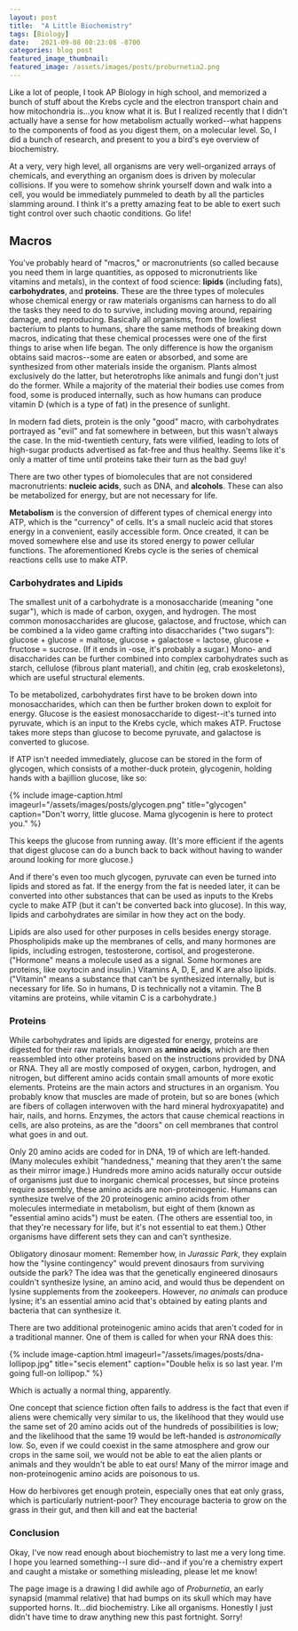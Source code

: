 ```yaml
---
layout: post
title:  "A Little Biochemistry"
tags: [Biology]
date:   2021-09-08 00:23:08 -0700
categories: blog post
featured_image_thumbnail:
featured_image: /assets/images/posts/proburnetia2.png
---
```


Like a lot of people, I took AP Biology in high school, and memorized a bunch of stuff about the Krebs cycle and the electron transport chain and how mitochondria is...you know what it is. But I realized recently that I didn't actually have a sense for how metabolism actually worked--what happens to the components of food as you digest them, on a molecular level.  So, I did a bunch of research, and present to you a bird's eye overview of biochemistry.

At a very, very high level, all organisms are very well-organized arrays of chemicals, and everything an organism does is driven by molecular collisions. If you were to somehow shrink yourself down and walk into a cell, you would be immediately pummeled to death by all the particles slamming around. I think it's a pretty amazing feat to be able to exert such tight control over such chaotic conditions. Go life!

## Macros
You've probably heard of "macros," or macronutrients (so called because you need them in large quantities, as opposed to micronutrients like vitamins and metals), in the context of food science: **lipids** (including fats), **carbohydrates**, and **proteins**. These are the three types of molecules whose chemical energy or raw materials organisms can harness to do all the tasks they need to do to survive, including moving around, repairing damage, and reproducing.  Basically all organisms, from the lowliest bacterium to plants to humans, share the same methods of breaking down macros, indicating that these chemical processes were one of the first things to arise when life began.  The only difference is how the organism obtains said macros--some are eaten or absorbed, and some are synthesized from other materials inside the organism.  Plants almost exclusively do the latter, but heterotrophs like animals and fungi don't just do the former. While a majority of the material their bodies use comes from food, some is produced internally, such as how humans can produce vitamin D (which is a type of fat) in the presence of sunlight.

In modern fad diets, protein is the only "good" macro, with carbohydrates portrayed as "evil" and fat somewhere in between, but this wasn't always the case. In the mid-twentieth century, fats were vilified, leading to lots of high-sugar products advertised as fat-free and thus healthy. Seems like it's only a matter of time until proteins take their turn as the bad guy!

There are two other types of biomolecules that are not considered macronutrients: **nucleic acids**, such as DNA, and **alcohols**. These can also be metabolized for energy, but are not necessary for life.

**Metabolism** is the conversion of different types of chemical energy into ATP, which is the "currency" of cells. It's a small nucleic acid that stores energy in a convenient, easily accessible form. Once created, it can be moved somewhere else and use its stored energy to power cellular functions. The aforementioned Krebs cycle is the series of chemical reactions cells use to make ATP.

### Carbohydrates and Lipids
The smallest unit of a carbohydrate is a monosaccharide (meaning "one sugar"), which is made of carbon, oxygen, and hydrogen.  The most common monosaccharides are glucose, galactose, and fructose, which can be combined a la video game crafting into disaccharides ("two sugars"): glucose + glucose = maltose, glucose + galactose = lactose, glucose + fructose = sucrose. (If it ends in -ose, it's probably a sugar.) Mono- and disaccharides can be further combined into complex carbohydrates such as starch, cellulose (fibrous plant material), and chitin (eg, crab exoskeletons), which are useful structural elements.

To be metabolized, carbohydrates first have to be broken down into monosaccharides, which can then be further broken down to exploit for energy. Glucose is the easiest monosaccharide to digest--it's turned into pyruvate, which is an input to the Krebs cycle, which makes ATP. Fructose takes more steps than glucose to become pyruvate, and galactose is converted to glucose.

If ATP isn't needed immediately, glucose can be stored in the form of glycogen, which consists of a mother-duck protein, glycogenin, holding hands with a bajillion glucose, like so:

{% include image-caption.html imageurl="/assets/images/posts/glycogen.png" title="glycogen" caption="Don't worry, little glucose. Mama glycogenin is here to protect you." %}

This keeps the glucose from running away. (It's more efficient if the agents that digest glucose can do a bunch back to back without having to wander around looking for more glucose.)

And if there's even too much glycogen, pyruvate can even be turned into lipids and stored as fat. If the energy from the fat is needed later, it can be converted into other substances that can be used as inputs to the Krebs cycle to make ATP (but it can't be converted back into glucose). In this way, lipids and carbohydrates are similar in how they act on the body.

Lipids are also used for other purposes in cells besides energy storage.  Phospholipids make up the membranes of cells, and many hormones are lipids, including estrogen, testosterone, cortisol, and progesterone.  ("Hormone" means a molecule used as a signal. Some hormones are proteins, like oxytocin and insulin.)  Vitamins A, D, E, and K are also lipids. ("Vitamin" means a substance that can't be synthesized internally, but is necessary for life. So in humans, D is technically not a vitamin. The B vitamins are proteins, while vitamin C is a carbohydrate.)

### Proteins
While carbohydrates and lipids are digested for energy, proteins are digested for their raw materials, known as **amino acids**, which are then reassembled into other proteins based on the instructions provided by DNA or RNA. They all are mostly composed of oxygen, carbon, hydrogen, and nitrogen, but different amino acids contain small amounts of more exotic elements. Proteins are the main actors and structures in an organism. You probably know that muscles are made of protein, but so are bones (which are fibers of collagen interwoven with the hard mineral hydroxyapatite) and hair, nails, and horns. Enzymes, the actors that cause chemical reactions in cells, are also proteins, as are the "doors" on cell membranes that control what goes in and out.

Only 20 amino acids are coded for in DNA, 19 of which are left-handed. (Many molecules exhibit "handedness," meaning that they aren't the same as their mirror image.) Hundreds more amino acids naturally occur outside of organisms just due to inorganic chemical processes, but since proteins require assembly, these amino acids are non-proteinogenic.  Humans can synthesize twelve of the 20 proteinogenic amino acids from other molecules intermediate in metabolism, but eight of them (known as "essential amino acids") must be eaten.  (The others are essential too, in that they're necessary for life, but it's not essential to eat them.)  Other organisms have different sets they can and can't synthesize.

Obligatory dinosaur moment: Remember how, in *Jurassic Park*, they explain how the "lysine contingency" would prevent dinosaurs from surviving outside the park? The idea was that the genetically engineered dinosaurs couldn't synthesize lysine, an amino acid, and would thus be dependent on lysine supplements from the zookeepers. However, *no animals* can produce lysine; it's an essential amino acid that's obtained by eating plants and bacteria that can synthesize it.

There are two additional proteinogenic amino acids that aren't coded for in a traditional manner. One of them is called for when your RNA does this:

{% include image-caption.html imageurl="/assets/images/posts/dna-lollipop.jpg" title="secis element" caption="Double helix is so last year. I'm going full-on lollipop." %}

Which is actually a normal thing, apparently.

One concept that science fiction often fails to address is the fact that even if aliens were chemically very similar to us, the likelihood that they would use the same set of 20 amino acids out of the hundreds of possibilities is low; and the likelihood that the same 19 would be left-handed is *astronomically* low. So, even if we could coexist in the same atmosphere and grow our crops in the same soil, we would not be able to eat the alien plants or animals and they wouldn't be able to eat ours!  Many of the mirror image and non-proteinogenic amino acids are poisonous to us.

How do herbivores get enough protein, especially ones that eat only grass, which is particularly nutrient-poor? They encourage bacteria to grow on the grass in their gut, and then kill and eat the bacteria!

### Conclusion
Okay, I've now read enough about biochemistry to last me a very long time.  I hope you learned something--I sure did--and if you're a chemistry expert and caught a mistake or something misleading, please let me know!

The page image is a drawing I did awhile ago of *Proburnetia*, an early synapsid (mammal relative) that had bumps on its skull which may have supported horns. It...did biochemistry. Like all organisms. Honestly I just didn't have time to draw anything new this past fortnight. Sorry!